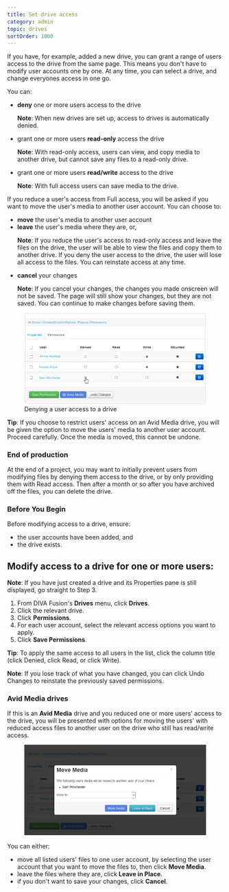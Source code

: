 ```yaml
---
title: Set drive access
category: admin
topic: drives
sortOrder: 1000
---
```


If you have, for example, added a new drive, you can grant a range of users access to the drive from the same page. This means you don't have to modify user accounts one by one. At any time, you can select a drive, and change everyones access in one go.

You can:

<ul>
  <li>
    <strong>deny</strong> one or more users access to the drive
    <p class="note"><strong>Note</strong>: When new drives are set up, access to drives is automatically denied.</p>
  </li>

  <li>
    grant one or more users <strong>read-only</strong> access the drive
    <p class="note"><strong>Note</strong>: With read-only access, users can view, and copy media to another drive, but cannot save any files to a read-only drive.</p>
  </li>

  <li>
    grant one or more users <strong>read/write</strong> access to the drive
    <p class="note"><strong>Note</strong>: With full access users can save media to the drive.</p>
  </li>

</ul>

If you reduce a user's access from Full access, you will be asked if you want to move the user's media to another user account. You can choose to:

<ul>

  <li><strong>move</strong> the user's media to another user account</li>

  <li>
    <strong>leave</strong> the user's media where they are, or,
    <p class="note"><strong>Note</strong>: If you reduce the user's access to read-only access and leave the files on the drive, the user will be able to view the files and copy them to another drive. If you deny the user access to the drive, the user will lose all access to the files. You can reinstate access at any time.</p>
  </li>

  <li>
    <strong>cancel</strong> your changes
    <p class="note"><strong>Note</strong>: If you cancel your changes, the changes you made onscreen will not be saved. The page will still show your changes, but they are not saved. You can continue to make changes before saving them.</p>
  </li>

</ul>

<figure>
  <img src="/images/v2/fusion/drive-permissions-deny.png" alt="Denying a user access to a drive"/>
  <figcaption>Denying a user access to a drive</figcaption>
</figure>

<p class="tip">
  <strong>Tip</strong>: If you choose to restrict users' access on an Avid Media drive, you will be given the option to move the users' media to another user account. Proceed carefully. Once the media is moved, this cannot be undone.
</p>

### End of production

At the end of a project, you may want to initially prevent users from modifying files by denying them access to the drive, or by only providing them with Read access. Then after a month or so after you have archived off the files, you can delete the drive.

### Before You Begin

Before modifying access to a drive, ensure:

- the user accounts have been added, and
- the drive exists.

## Modify access to a drive for one or more users:

<p class="note"><strong>Note</strong>: If you have just created a drive and its Properties pane is still displayed, go straight to Step 3.</p>

<ol>

  <li>From DIVA Fusion's <strong>Drives</strong> menu, click <strong>Drives</strong>.</li>

  <li>Click the relevant drive.</li>

  <li>Click <strong>Permissions</strong>.</li>

  <li>
    For each user account, select the relevant access options you want to apply.
  </li>

  <li>Click <strong>Save Permissions</strong>.</li>

</ol>

<p class="tip"><strong>Tip</strong>: To apply the same access to all users in the list, click the column title (click Denied, click Read, or click Write).</p>

<p class="tip"><strong>Note</strong>: If you lose track of what you have changed, you can click Undo Changes to reinstate the previously saved permissions.</p>

### Avid Media drives

If this is an <strong>Avid Media</strong> drive and you reduced one or more users' access to the drive, you will be presented with options for moving the users' with reduced access files to another user on the drive who still has read/write access.

<figure>
  <img src="/images/v2/fusion/drive-permissions-move.png" alt="Move media"/>
</figure>

You can either:

  - move all listed users' files to one user account, by selecting the user account that you want to move the files to, then click <strong>Move Media</strong>.
  - leave the files where they are, click <strong>Leave in Place</strong>.
  - if you don't want to save your changes, click <strong>Cancel</strong>.
